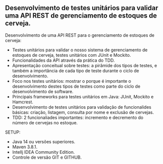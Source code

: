 ﻿<h2>Desenvolvimento de testes unitários para validar uma API REST de gerenciamento de estoques de cerveja.</h2>

Desenvolvimento de uma API REST para o gerenciamento de estoques de cerveja:

* Testes unitários para validar o nosso sistema de gerenciamento de estoques de cerveja, testes unitários com JUnit e Mockito.
* Funcionalidades da API através da prática do TDD.
* Apresentação conceitual sobre testes: a pirâmide dos tipos de testes, e também a importância de cada tipo de teste durante o ciclo de desenvolvimento.
* Foco nos testes unitários: mostrar o porque é importante o desenvolvimento destes tipos de testes como parte do ciclo de desenvolvimento de software.
* Principais frameworks para testes unitários em Java: JUnit, Mockito e Hamcrest. 
* Desenvolvimento de testes unitários para validação de funcionalides básicas: criação, listagem, consulta por nome e exclusão de cervejas.
* TDD: 2 funcionaliades importantes: incremento e decremento do número de cervejas no estoque.

SETUP:

* Java 14 ou versões superiores.
* Maven 3.8.1.
* Intellj IDEA Community Edition.
* Controle de versão GIT e GITHUB.